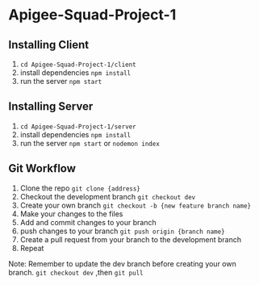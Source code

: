# Apigee-Squad-Project-1

## Installing Client
1. `cd Apigee-Squad-Project-1/client`
2. install dependencies `npm install`
3. run the server `npm start`

## Installing Server
1. `cd Apigee-Squad-Project-1/server`
2. install dependencies `npm install`
3. run the server `npm start` or `nodemon index`

## Git Workflow
1. Clone the repo `git clone {address}`
2. Checkout the development branch `git checkout dev`
3. Create your own branch `git checkout -b {new feature branch name}`
4. Make your changes to the files
5. Add and commit changes to your branch
6. push changes to your branch `git push origin {branch name}`
7. Create a pull request from your branch to the development branch
8. Repeat

Note: Remember to update the dev branch before creating your own branch. `git checkout dev` ,then  `git pull`